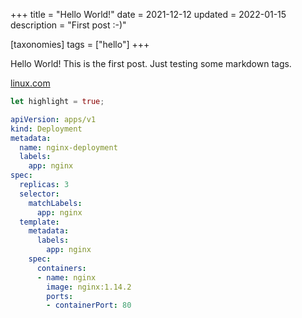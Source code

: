 +++
title = "Hello World!"
date = 2021-12-12
updated = 2022-01-15
description = "First post :-)"

[taxonomies]
tags = ["hello"]
+++

Hello World! This is the first post. Just testing some markdown tags.

<!-- more -->

[linux.com](https://www.linux.com/)

```rs
let highlight = true;
```

```yaml
apiVersion: apps/v1
kind: Deployment
metadata:
  name: nginx-deployment
  labels:
    app: nginx
spec:
  replicas: 3
  selector:
    matchLabels:
      app: nginx
  template:
    metadata:
      labels:
        app: nginx
    spec:
      containers:
      - name: nginx
        image: nginx:1.14.2
        ports:
        - containerPort: 80

```






